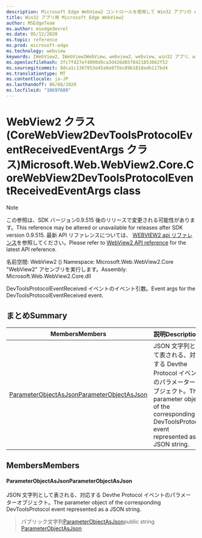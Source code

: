 ```yaml
---
description: Microsoft Edge WebView2 コントロールを使用して Win32 アプリの web コンテンツをホストする
title: Win32 アプリ用 Microsoft Edge WebView2
author: MSEdgeTeam
ms.author: msedgedevrel
ms.date: 05/12/2020
ms.topic: reference
ms.prod: microsoft-edge
ms.technology: webview
keywords: IWebView2、IWebView2WebView、webview2、webview、win32 アプリ、win32、edge、ICoreWebView2、ICoreWebView2Controller、browser control、edge html
ms.openlocfilehash: 3fc7fd27ef4090d9ca3d426d85f8421853662f52
ms.sourcegitcommit: 8dca1c1367853e45a0a975bc89b1818adb117bd4
ms.translationtype: MT
ms.contentlocale: ja-JP
ms.lasthandoff: 06/08/2020
ms.locfileid: "10697680"
---
```

# <span data-ttu-id="7a67a-104">WebView2 クラス (CoreWebView2DevToolsProtocolEventReceivedEventArgs クラス)</span><span class="sxs-lookup"><span data-stu-id="7a67a-104">Microsoft.Web.WebView2.Core.CoreWebView2DevToolsProtocolEventReceivedEventArgs class</span></span> 

> [!NOTE]
> <span data-ttu-id="7a67a-105">この参照は、SDK バージョン0.9.515 後のリリースで変更される可能性があります。</span><span class="sxs-lookup"><span data-stu-id="7a67a-105">This reference may be altered or unavailable for releases after SDK version 0.9.515.</span></span> <span data-ttu-id="7a67a-106">最新 API リファレンスについては、 [WEBVIEW2 api リファレンス](../../../webview2-api-reference.md)を参照してください。</span><span class="sxs-lookup"><span data-stu-id="7a67a-106">Please refer to [WebView2 API reference](../../../webview2-api-reference.md) for the latest API reference.</span></span>

<span data-ttu-id="7a67a-107">名前空間: WebView2 () </span><span class="sxs-lookup"><span data-stu-id="7a67a-107">Namespace: Microsoft.Web.WebView2.Core</span></span>\
<span data-ttu-id="7a67a-108">"WebView2" アセンブリを実行します。</span><span class="sxs-lookup"><span data-stu-id="7a67a-108">Assembly: Microsoft.Web.WebView2.Core.dll</span></span>

<span data-ttu-id="7a67a-109">DevToolsProtocolEventReceived イベントのイベント引数。</span><span class="sxs-lookup"><span data-stu-id="7a67a-109">Event args for the DevToolsProtocolEventReceived event.</span></span>

## <span data-ttu-id="7a67a-110">まとめ</span><span class="sxs-lookup"><span data-stu-id="7a67a-110">Summary</span></span>

 <span data-ttu-id="7a67a-111">Members</span><span class="sxs-lookup"><span data-stu-id="7a67a-111">Members</span></span>                        | <span data-ttu-id="7a67a-112">説明</span><span class="sxs-lookup"><span data-stu-id="7a67a-112">Descriptions</span></span>
--------------------------------|---------------------------------------------
[<span data-ttu-id="7a67a-113">ParameterObjectAsJson</span><span class="sxs-lookup"><span data-stu-id="7a67a-113">ParameterObjectAsJson</span></span>](#parameterobjectasjson) | <span data-ttu-id="7a67a-114">JSON 文字列として表される、対応する Devthe Protocol イベントのパラメーターオブジェクト。</span><span class="sxs-lookup"><span data-stu-id="7a67a-114">The parameter object of the corresponding DevToolsProtocol event represented as a JSON string.</span></span>

## <span data-ttu-id="7a67a-115">Members</span><span class="sxs-lookup"><span data-stu-id="7a67a-115">Members</span></span>

#### <span data-ttu-id="7a67a-116">ParameterObjectAsJson</span><span class="sxs-lookup"><span data-stu-id="7a67a-116">ParameterObjectAsJson</span></span> 

<span data-ttu-id="7a67a-117">JSON 文字列として表される、対応する Devthe Protocol イベントのパラメーターオブジェクト。</span><span class="sxs-lookup"><span data-stu-id="7a67a-117">The parameter object of the corresponding DevToolsProtocol event represented as a JSON string.</span></span>

> <span data-ttu-id="7a67a-118">パブリック文字列[ParameterObjectAsJson](#parameterobjectasjson)</span><span class="sxs-lookup"><span data-stu-id="7a67a-118">public string [ParameterObjectAsJson](#parameterobjectasjson)</span></span>

